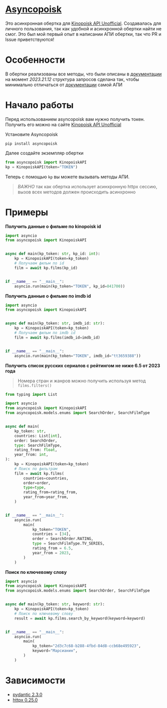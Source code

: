 # [Asyncopoisk](https://github.com/Ninnjah/asyncopoisk)
Это асинхронная обертка для [Kinopoisk API Unofficial](https://kinopoiskapiunofficial.tech/). Создавалась для личного пользования, так как удобной и асинхронной обертки найти не смог. Это был мой первый опыт в написании АПИ обертки, так что PR и Issue приветствуются!

# Особенности
В обертки реализованы все методы, что были описаны в [документации](https://kinopoiskapiunofficial.tech/documentation/api/) на момент *2023.21.12* структура запросов сделана так, чтобы минимально отличаться от [документации](https://kinopoiskapiunofficial.tech/documentation/api/) самой АПИ

# Начало работы
Перед использованием asyncopoisk вам нужно получить токен. Получить его можно на сайте [Kinopoisk API Unofficial](https://kinopoiskapiunofficial.tech/)

Установите Asyncopoisk
```shell
pip install asyncopoisk
```

Далее создайте экземпляр обертки
```python
from asyncopoisk import KinopoiskAPI
kp = KinopoiskAPI(token="TOKEN")
```
Теперь с помощью `kp` вы можете вызывать методы АПИ.

> *ВАЖНО* так как обертка использует асинхронную httpx сессию, вызов всех методов должен происходить асинхронно

# Примеры
**Получить данные о фильме по kinopoisk id**
```python
import asyncio
from asyncopoisk import KinopoiskAPI


async def main(kp_token: str, kp_id: int):
    kp = KinopoiskAPI(token=kp_token)
    # Получаем фильм по id
    film = await kp.films(kp_id)


if __name__ == "__main__":
    asyncio.run(main(kp_token="TOKEN", kp_id=841700))
```

**Получить данные о фильме по imdb id**
```python
import asyncio
from asyncopoisk import KinopoiskAPI


async def main(kp_token: str, imdb_id: str):
    kp = KinopoiskAPI(token=kp_token)
    # Получаем фильм по imdb id
    film = await kp.films(imdb_id=imdb_id)


if __name__ == "__main__":
    asyncio.run(main(kp_token="TOKEN", imdb_id="tt3659388"))
```

**Получить список русских сериалов с рейтингом не ниже 6.5 от 2023 года**
> Номера стран и жанров можно получить используя метод `films.filters()`
```python
from typing import List

import asyncio
from asyncopoisk import KinopoiskAPI
from asyncopoisk.models.enums import SearchOrder, SearchFilmType


async def main(
	kp_token: str, 
    countries: List[int],
    order: SearchOrder,
    type: SearchFilmType,
    rating_from: float,
    year_from: int,
):
    kp = KinopoiskAPI(token=kp_token)
    # Поиск по фильтрам
    film = await kp.films(
        countries=countries,
        order=order,
        type=type,
        rating_from=rating_from,
        year_from=year_from,
    )


if __name__ == "__main__":
    asyncio.run(
        main(
            kp_token="TOKEN", 
            countries = [34],
            order = SearchOrder.RATING,
            type = SearchFilmType.TV_SERIES,
            rating_from = 6.5,
            year_from = 2023,
        )
    )
```

**Поиск по ключевому слову**
```python
import asyncio
from asyncopoisk import KinopoiskAPI
from asyncopoisk.models.enums import SearchOrder, SearchFilmType


async def main(kp_token: str, keyword: str):
    kp = KinopoiskAPI(token=kp_token)
    # Поиск по ключевому слову
    result = await kp.films.search_by_keyword(keyword=keyword)


if __name__ == "__main__":
    asyncio.run(
        main(
            kp_token="2d3c7c68-b288-4fbd-84d8-ccb68e495923",
            keyword="Марсианин",
        )
    )
```

# Зависимости
- [pydantic 2.3.0](https://github.com/pydantic/pydantic)
- [httpx 0.25.0](https://github.com/encode/httpx)
